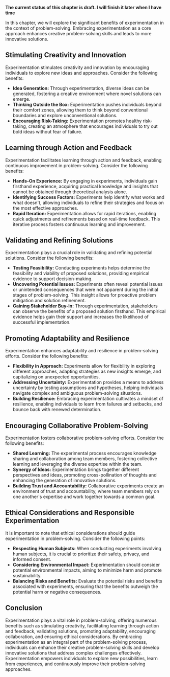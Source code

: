 **The current status of this chapter is draft. I will finish it later when I have time**

In this chapter, we will explore the significant benefits of experimentation in the context of problem-solving. Embracing experimentation as a core approach enhances creative problem-solving skills and leads to more innovative solutions.

Stimulating Creativity and Innovation
-------------------------------------

Experimentation stimulates creativity and innovation by encouraging individuals to explore new ideas and approaches. Consider the following benefits:

* **Idea Generation:** Through experimentation, diverse ideas can be generated, fostering a creative environment where novel solutions can emerge.
* **Thinking Outside the Box:** Experimentation pushes individuals beyond their comfort zones, allowing them to think beyond conventional boundaries and explore unconventional solutions.
* **Encouraging Risk-Taking:** Experimentation promotes healthy risk-taking, creating an atmosphere that encourages individuals to try out bold ideas without fear of failure.

Learning through Action and Feedback
------------------------------------

Experimentation facilitates learning through action and feedback, enabling continuous improvement in problem-solving. Consider the following benefits:

* **Hands-On Experience:** By engaging in experiments, individuals gain firsthand experience, acquiring practical knowledge and insights that cannot be obtained through theoretical analysis alone.
* **Identifying Success Factors:** Experiments help identify what works and what doesn't, allowing individuals to refine their strategies and focus on the most effective approaches.
* **Rapid Iteration:** Experimentation allows for rapid iterations, enabling quick adjustments and refinements based on real-time feedback. This iterative process fosters continuous learning and improvement.

Validating and Refining Solutions
---------------------------------

Experimentation plays a crucial role in validating and refining potential solutions. Consider the following benefits:

* **Testing Feasibility:** Conducting experiments helps determine the feasibility and viability of proposed solutions, providing empirical evidence to support decision-making.
* **Uncovering Potential Issues:** Experiments often reveal potential issues or unintended consequences that were not apparent during the initial stages of problem-solving. This insight allows for proactive problem mitigation and solution refinement.
* **Gaining Stakeholder Buy-In:** Through experimentation, stakeholders can observe the benefits of a proposed solution firsthand. This empirical evidence helps gain their support and increases the likelihood of successful implementation.

Promoting Adaptability and Resilience
-------------------------------------

Experimentation enhances adaptability and resilience in problem-solving efforts. Consider the following benefits:

* **Flexibility in Approach:** Experiments allow for flexibility in exploring different approaches, adapting strategies as new insights emerge, and capitalizing on unexpected opportunities.
* **Addressing Uncertainty:** Experimentation provides a means to address uncertainty by testing assumptions and hypotheses, helping individuals navigate complex and ambiguous problem-solving situations.
* **Building Resilience:** Embracing experimentation cultivates a mindset of resilience, enabling individuals to learn from failures and setbacks, and bounce back with renewed determination.

Encouraging Collaborative Problem-Solving
-----------------------------------------

Experimentation fosters collaborative problem-solving efforts. Consider the following benefits:

* **Shared Learning:** The experimental process encourages knowledge sharing and collaboration among team members, fostering collective learning and leveraging the diverse expertise within the team.
* **Synergy of Ideas:** Experimentation brings together different perspectives and ideas, promoting cross-pollination of thoughts and enhancing the generation of innovative solutions.
* **Building Trust and Accountability:** Collaborative experiments create an environment of trust and accountability, where team members rely on one another's expertise and work together towards a common goal.

Ethical Considerations and Responsible Experimentation
------------------------------------------------------

It is important to note that ethical considerations should guide experimentation in problem-solving. Consider the following points:

* **Respecting Human Subjects:** When conducting experiments involving human subjects, it is crucial to prioritize their safety, privacy, and informed consent.
* **Considering Environmental Impact:** Experimentation should consider potential environmental impacts, aiming to minimize harm and promote sustainability.
* **Balancing Risks and Benefits:** Evaluate the potential risks and benefits associated with experiments, ensuring that the benefits outweigh the potential harm or negative consequences.

Conclusion
----------

Experimentation plays a vital role in problem-solving, offering numerous benefits such as stimulating creativity, facilitating learning through action and feedback, validating solutions, promoting adaptability, encouraging collaboration, and ensuring ethical considerations. By embracing experimentation as an integral part of the problem-solving process, individuals can enhance their creative problem-solving skills and develop innovative solutions that address complex challenges effectively. Experimentation empowers individuals to explore new possibilities, learn from experiences, and continuously improve their problem-solving approaches.
